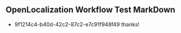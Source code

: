 ## OpenLocalization Workflow Test MarkDown
* 9f1214c4-b40d-42c2-87c2-e7c91f948f49 
thanks!<!--HONumber=Mar16_HO3-->
